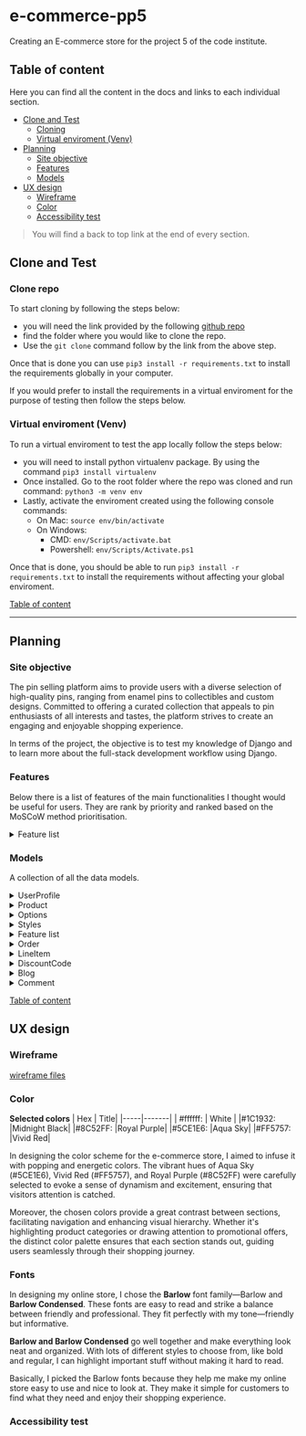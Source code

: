 # e-commerce-pp5

Creating an E-commerce store for the project 5 of the code institute.

## Table of content

Here you can find all the content in the docs and links to each individual section.

-   [Clone and Test](#clone-and-test)
    -   [Cloning](#clone-repo)
    -   [Virtual enviroment (Venv)](#virtual-enviroment-venv)
-   [Planning](#planning)
    -   [Site objective](#site-objective)
    -	[Features](#features)
	-	[Models](#models)
-   [UX design](#ux-design)
    -   [Wireframe](#wireframe)
    -   [Color](#color)
    -   [Accessibility test](#accessibility-test)

> You will find a back to top link at the end of every section.

## Clone and Test

### Clone repo
To start cloning by following the steps below:

-   you will need the link provided by the following [github repo](https://github.com/jhoanTrujillo/e-commerce-pp5.git)
-   find the folder where you would like to clone the repo.
-   Use the `git clone` command follow by the link from the above step.

Once that is done you can use `pip3 install -r requirements.txt` to install the requirements globally in your computer.

If you would prefer to install the requirements in a virtual enviroment for the purpose of testing then follow the steps below.

### Virtual enviroment (Venv)
To run a virtual enviroment to test the app locally follow the steps below:

-   you will need to install python virtualenv package. By using the command `pip3 install virtualenv`
-   Once installed. Go to the root folder where the repo was cloned and run command: `python3 -m venv env`
-   Lastly, activate the enviroment created using the following console commands:
    -   On Mac: `source env/bin/activate`
    -   On Windows:
        -   CMD: `env/Scripts/activate.bat `
        -   Powershell: `env/Scripts/Activate.ps1 `

Once that is done, you should be able to run `pip3 install -r requirements.txt` to install the requirements without affecting your global enviroment.

[Table of content](#table-of-content)

---

## Planning

### Site objective
The pin selling platform aims to provide users with a diverse selection of high-quality pins, ranging from enamel pins to collectibles and custom designs. Committed to offering a curated collection that appeals to pin enthusiasts of all interests and tastes, the platform strives to create an engaging and enjoyable shopping experience.

In terms of the project, the objective is to test my knowledge of Django and to learn more about the full-stack development workflow using Django.

### Features
Below there is a list of features of the main functionalities I thought would be useful for users. They are rank by priority and ranked based on the MoSCoW method prioritisation.

<details close>
<summary>Feature list</summary>

| Feature | Importance | Difficulty | Priority |
|-------------------------|-------------|------------|-------------|
| **Account Features** | | | |
| Account login | 5 | 3 | Must have |
| Account logout | 4 | 2 | Should have |
| Account creation | 5 | 4 | Must have |
| Account deletion | 3 | 4 | Could have |
| Account/Profile update | 5 | 3 | Must have |
| User profile | 4 | 3 | Should have |
| Summary of orders | 4 | 3 | Should have |
| **Product Features (Site owner)** | | | |
| Product creation | 5 | 3 | Must have |
| Product update | 4 | 4 | Should have |
| Product deletion | 3 | 5 | Could have |
| **Product Features (users)** | | | |
| Product page | 5 | 4 | Must have |
| Product Collection | 5 | 3 | Must have |
| product reviews | 4 | 4 | Should have |
| **Cart/Checkout features** ||||
| Add product to cart | 5 | 3 | |
| Remove product from cart | 4 | 3 | Should have |
| See order summary | 4 | 2 | Could have |
| Pay and complete checkout | 5 | 4 | Must have |
| **Blog post (Site owner)** | | | |
| Blog post creation | 5 | 4 | Must have |
| Blog post update | 4 | 3 | Should have |
| Blog post deletion | 3 | 3 | Could have |
| **Blog post (users/registered)** | | | |
| Like post | 3 | 3 | Could have  |
| Comment creation | 4 | 3 | Should have |
| Comment update | 3 | 3 | Could have |
| Comment deletion | 3 | 4 | Could have |

</details>

### Models
A collection of all the data models.

<details close>
<summary>UserProfile</summary>

| Key               | Name                     | Type                |
|-------------------|--------------------------|---------------------|
| Foreign_Key       | User                     | ForeignKey          |
|                   | Default_Phone_Number     | CharField           |
|                   | Default_Country          | CountryField        |
|                   | Default_Street_Address1  | CharField           |
|                   | Default_Street_Address2  | CharField           |
|                   | Default_Town_or_City     | CharField           |
|                   | Default_County           | CharField           |
|                   | Default_Postcode         | CharField           |

</details>

<details close>
<summary>Product</summary>

| Key          | Name            | Type            |
|--------------|-----------------|-----------------|
|              | Title           | CharField       |
|              | Description     | TextField       |
|              | Price           | DecimalField    |
|              | Image           | ImageField      |
| Foreign Key  | Collection      | ForeignKey      |
|              | Stock           | IntegerField    |
|              | Slug            | SlugField       |
|              | Created_Date    | DateTimeField   |
|              | Updated_Date    | DateTimeField   |
| Many to Many | Options         | ManyToManyField|

</details>

<details close>
<summary>Options</summary>

| Key          | Name     | Type        |
|--------------|----------|-------------|
|              | Title    |CharField    |
|              | Slug     | SlugField   |
|       FK     | Options  |             |

</details>

<details close>
<summary>Styles</summary>

| Key          | Name     | Type        |
|--------------|----------|-------------|
|              | details   |Array(price: DecimalField, sku:CharField)|

</details>

<details close>
<summary>Feature list</summary>

| Key          | Name            | Type            |
|--------------|-----------------|-----------------|
|              | Name            |CharField(unique)|
|              | Description     | TextField       |
|              | slug            | SlugField       |
|              | Created_Date    | DateTimeField   |
|              | Updated_Date    | DateTimeField   |

</details>

<details close>
<summary>Order</summary>

| Key               | Name              | Type            |
|-------------------|-------------------|-----------------|
|                   | Order_Number      | CharField       |
| Foreign_Key       | User_Profile      | ForeignKey      |
|                   | Full_Name         | CharField       |
|                   | Email             | EmailField      |
|                   | Phone_Number      | CharField       |
|                   | Country           | CountryField    |
|                   | Postcode          | CharField       |
|                   | Town_or_City      | CharField       |
|                   | Street_Address1   | CharField       |
|                   | Street_Address2   | CharField       |
|                   | County            | CharField       |
|                   | Date              | DateTimeField   |
|                   | Delivery_Cost     | DecimalField    |
|                   | Order_Total       | DecimalField    |
|                   | Grand_Total       | DecimalField    |
|                   | Original_Bag      | TextField       |
|                   | Stripe_PID        | CharField       |

</details>

<details close>
<summary>LineItem</summary>

| Key          | Name              | Type            |
|--------------|-------------------|-----------------|
| Foreign Key  | Order             | ForeignKey      |
| Foreign Key  | Product           | ForeignKey      |
| CharField    | Product_Size      | CharField       |
| TextField    | Selected_Options  | TextField       |
| IntegerField | Quantity          | IntegerField    |
| DecimalField | Lineitem_Total    | DecimalField    |

</details>

<details close>
<summary>DiscountCode</summary>

| Key               | Name       | Type        |
|-------------------|------------|-------------|
|                   | Code       | CharField   |
|                   | Description| TextField   |
|                   | Amount     | DecimalField|
|                   | Percent    | DecimalField|
|                   | Minimum Purchase | DecimalField|
|                   | Start Date | DateField   |
|                   | End Date   | DateField   |
|                   | Active     | BooleanField|

</details>

<details close>
<summary>Blog</summary>

| Key               | Name            | Type            |
|-------------------|-----------------|-----------------|
| Foreign Key       | User            | ForeignKey      |
|                   | Title           | CharField       |
|                   | Content         | TextField       |
|                   | Created Date    | DateTimeField   |
|                   | Updated Date    | DateTimeField   |

</details>

<details close>
<summary>Comment</summary>

| Key               | Name            | Type            |
|-------------------|-----------------|-----------------|
| Foreign Key       | User            | ForeignKey      |
| Foreign Key       | Blog            | ForeignKey      |
|                   | Content         | TextField       |
|                   | Created Date    | DateTimeField   |
|                   | Updated Date    | DateTimeField   |

</details>

[Table of content](#table-of-content)

## UX design 

### Wireframe
[wireframe files](https://github.com/jhoanTrujillo/e-commerce-pp5/tree/main/github_media)

### Color

**Selected colors**
| Hex | Title|
|-----|-------|
| #ffffff: | White |
|#1C1932: |Midnight Black|
|#8C52FF: |Royal Purple|
|#5CE1E6: |Aqua Sky|
|#FF5757: |Vivid Red|

In designing the color scheme for the e-commerce store, I aimed to infuse it with popping and energetic colors. The vibrant hues of Aqua Sky (#5CE1E6), Vivid Red (#FF5757), and Royal Purple (#8C52FF) were carefully selected to evoke a sense of dynamism and excitement, ensuring that visitors attention is catched.

Moreover, the chosen colors provide a great contrast between sections, facilitating navigation and enhancing visual hierarchy. Whether it's highlighting product categories or drawing attention to promotional offers, the distinct color palette ensures that each section stands out, guiding users seamlessly through their shopping journey.

### Fonts

In designing my online store, I chose the **Barlow** font family—Barlow and **Barlow Condensed**. These fonts are easy to read and strike a balance between friendly and professional. They fit perfectly with my tone—friendly but informative.

**Barlow and Barlow Condensed** go well together and make everything look neat and organized. With lots of different styles to choose from, like bold and regular, I can highlight important stuff without making it hard to read.

Basically, I picked the Barlow fonts because they help me make my online store easy to use and nice to look at. They make it simple for customers to find what they need and enjoy their shopping experience.

### Accessibility test